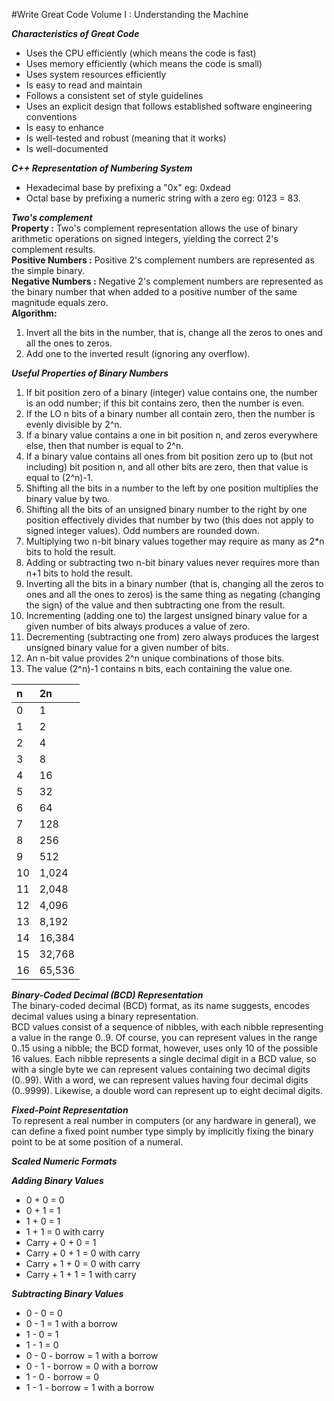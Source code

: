 #Write Great Code Volume I : Understanding the Machine  
  
___Characteristics of Great Code___  
* Uses the CPU efficiently (which means the code is fast)
* Uses memory efficiently (which means the code is small)
* Uses system resources efficiently
* Is easy to read and maintain
* Follows a consistent set of style guidelines
* Uses an explicit design that follows established software engineering conventions
* Is easy to enhance
* Is well-tested and robust (meaning that it works)
* Is well-documented

___C++ Representation of Numbering System___  
* Hexadecimal base by prefixing a "0x" eg: 0xdead 
* Octal base by prefixing a numeric string with a zero eg: 0123 = 83.
  
___Two's complement___  
__Property :__ Two's complement representation allows the use of binary arithmetic operations on signed integers, yielding the correct 2's complement results.  
__Positive Numbers :__ Positive 2's complement numbers are represented as the simple binary.  
__Negative Numbers :__ Negative 2's complement numbers are represented as the binary number that when added to a positive number of the same magnitude equals zero.  
__Algorithm:__  
1. Invert all the bits in the number, that is, change all the zeros to ones and all the ones to zeros.  
2. Add one to the inverted result (ignoring any overflow).  

___Useful Properties of Binary Numbers___  
1. If bit position zero of a binary (integer) value contains one, the number is an odd number; if this bit contains zero, then the number is even.  
2. If the LO n bits of a binary number all contain zero, then the number is evenly divisible by 2^n.  
3. If a binary value contains a one in bit position n, and zeros everywhere else, then that number is equal to 2^n.  
4. If a binary value contains all ones from bit position zero up to (but not including) bit position n, and all other bits are zero, then that value is equal to (2^n)-1.  
5. Shifting all the bits in a number to the left by one position multiplies the binary value by two.  
6. Shifting all the bits of an unsigned binary number to the right by one position effectively divides that number by two (this does not apply to signed integer values). Odd numbers are rounded down.  
7. Multiplying two n-bit binary values together may require as many as 2*n bits to hold the result.  
8. Adding or subtracting two n-bit binary values never requires more than n+1 bits to hold the result.  
9. Inverting all the bits in a binary number (that is, changing all the zeros to ones and all the ones to zeros) is the same thing as negating (changing the sign) of the value and then subtracting one from the result.  
10. Incrementing (adding one to) the largest unsigned binary value for a given number of bits always produces a value of zero.  
11. Decrementing (subtracting one from) zero always produces the largest unsigned binary value for a given number of bits.  
12. An n-bit value provides 2^n unique combinations of those bits.  
13. The value (2^n)-1 contains n bits, each containing the value one.  


|  n | 2n     |
|:---|:-------|
| 0  | 1      |
| 1  | 2      |
| 2  | 4      |
| 3  | 8      |
| 4  | 16     |
| 5  | 32     |
| 6  | 64     |
| 7  | 128    |
| 8  | 256    |
| 9  | 512    |
| 10 | 1,024  |
| 11 | 2,048  |
| 12 | 4,096  |
| 13 | 8,192  |
| 14 | 16,384 |
| 15 | 32,768 |
| 16 | 65,536 |

___Binary-Coded Decimal (BCD) Representation___  
The binary-coded decimal (BCD) format, as its name suggests, encodes decimal values using a binary representation.  
BCD values consist of a sequence of nibbles, with each nibble representing a value in the range 0..9. Of course, you can represent values in the range 0..15 using a nibble; the BCD format, however, uses only 10 of the possible 16 values. Each nibble represents a single decimal digit in a BCD value, so with a single byte we can represent values containing two decimal digits (0..99). With a word, we can represent values having four decimal digits (0..9999). Likewise, a double word can represent up to eight decimal digits.  

___Fixed-Point Representation___  
To represent a real number in computers (or any hardware in general), we can define a fixed point number type simply by implicitly fixing the binary point to be at some position of a numeral.  

___Scaled Numeric Formats___  
  
  
___Adding Binary Values___  

* 0 + 0 = 0
* 0 + 1 = 1
* 1 + 0 = 1
* 1 + 1 = 0 with carry
* Carry + 0 + 0 = 1
* Carry + 0 + 1 = 0 with carry
* Carry + 1 + 0 = 0 with carry
* Carry + 1 + 1 = 1 with carry


___Subtracting Binary Values___  
* 0 - 0 = 0
* 0 - 1 = 1 with a borrow
* 1 - 0 = 1
* 1 - 1 = 0
* 0 - 0 - borrow = 1 with a borrow
* 0 - 1 - borrow = 0 with a borrow
* 1 - 0 - borrow = 0
* 1 - 1 - borrow = 1 with a borrow
 
